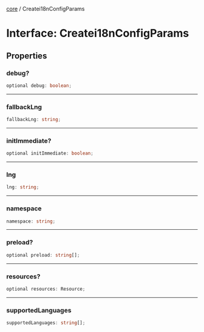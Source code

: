 [core](../index.md) / Createi18nConfigParams

# Interface: Createi18nConfigParams

## Properties

### debug?

```ts
optional debug: boolean;
```

---

### fallbackLng

```ts
fallbackLng: string;
```

---

### initImmediate?

```ts
optional initImmediate: boolean;
```

---

### lng

```ts
lng: string;
```

---

### namespace

```ts
namespace: string;
```

---

### preload?

```ts
optional preload: string[];
```

---

### resources?

```ts
optional resources: Resource;
```

---

### supportedLanguages

```ts
supportedLanguages: string[];
```
